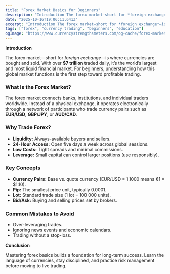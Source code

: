 ```yaml
---
title: "Forex Market Basics for Beginners"
description: "Introduction The forex market—short for *foreign exchange*—is where currencies are bought and sold..."
date: "2025-10-16T19:06:11.641Z"
excerpt: "Introduction The forex market—short for *foreign exchange*—is where currencies are bought and sold. With over $7 trillion traded daily, it’s the world’s largest and most liquid financial market. For beginners, understanding how this global market functions is the first step toward profitable trading. What Is the Forex Market? The forex..."
tags: ["forex", "currency trading", "beginners", "education"]
ogImage: "https://www.currencystrengthsmeters.com/og-cache/forex-market-basics-for-beginners.jpg"
---
```

**Introduction**

The forex market—short for *foreign exchange*—is where currencies are bought and sold. With over **$7 trillion** traded daily, it’s the world’s largest and most liquid financial market. For beginners, understanding how this global market functions is the first step toward profitable trading.

### What Is the Forex Market?

The forex market connects banks, institutions, and individual traders worldwide. Instead of a physical exchange, it operates electronically through a network of participants who trade currency pairs such as **EUR/USD**, **GBP/JPY**, or **AUD/CAD**.

### Why Trade Forex?

- **Liquidity:** Always-available buyers and sellers.  
- **24-Hour Access:** Open five days a week across global sessions.  
- **Low Costs:** Tight spreads and minimal commissions.  
- **Leverage:** Small capital can control larger positions (use responsibly).

### Key Concepts

- **Currency Pairs:** Base vs. quote currency (EUR/USD = 1.1000 means €1 = $1.10).  
- **Pip:** The smallest price unit, typically 0.0001.  
- **Lot:** Standard trade size (1 lot = 100 000 units).  
- **Bid/Ask:** Buying and selling prices set by brokers.  

### Common Mistakes to Avoid

- Over-leveraging trades.  
- Ignoring news events and economic calendars.  
- Trading without a stop-loss.  

**Conclusion**

Mastering forex basics builds a foundation for long-term success. Learn the language of currencies, stay disciplined, and practice risk management before moving to live trading.
